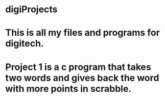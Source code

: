# digiProjects
# This is all my files and programs for digitech. 

# Project 1 is a c program that takes two words and gives back the word with more points in scrabble. 
